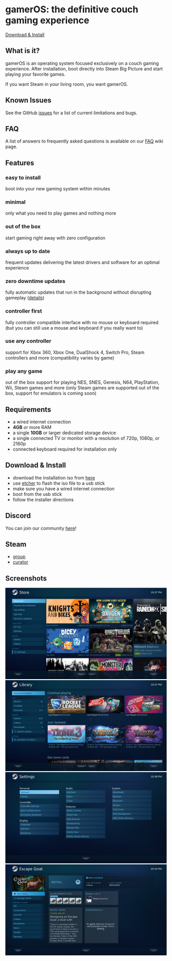 # gamerOS: the definitive couch gaming experience

[Download & Install](#download--install)

## What is it?
gamerOS is an operating system focused exclusively on a couch gaming experience. After installation, boot directly into Steam Big Picture and start playing your favorite games.

If you want Steam in your living room, you want gamerOS.


## Known Issues
See the GitHub [issues](https://github.com/gamer-os/gamer-os/issues) for a list of current limitations and bugs.

## FAQ
A list of answers to frequently asked questions is available on our [FAQ](https://github.com/gamer-os/gamer-os/wiki/FAQ) wiki page.

## Features

### easy to install
boot into your new gaming system within minutes

### minimal
only what you need to play games and nothing more

### out of the box
start gaming right away with zero configuration

### always up to date
frequent updates delivering the latest drivers and software for an optimal experience

### zero downtime updates
fully automatic updates that run in the background without disrupting gameplay ([details](https://github.com/gamer-os/frzr))

### controller first
fully controller compatible interface with no mouse or keyboard required (but you can still use a mouse and keyboard if you really want to)

### use any controller
support for Xbox 360, Xbox One, DualShock 4, Switch Pro, Steam controllers and more (compatibility varies by game)

### play any game
out of the box support for playing NES, SNES, Genesis, N64, PlayStation, Wii, Steam games and more (only Steam games are supported out of the box, support for emulators is coming soon)


## Requirements
 - a wired internet connection
 - **4GB** or more RAM
 - a single **10GB** or larger dedicated storage device
 - a single connected TV or monitor with a resolution of 720p, 1080p, or 2160p
 - connected keyboard required for installation only


## Download & Install
 - download the installation iso from [here](https://github.com/gamer-os/install-media/releases/download/2019-09-09/gameros-2019.09.09-x86\_64.iso)
 - use [etcher](https://www.balena.io/etcher) to flash the iso file to a usb stick
 - make sure you have a wired internet connection
 - boot from the usb stick
 - follow the installer directions


## Discord

You can join our community [here](https://discord.gg/fKsUbrt)!


## Steam
 - [group](https://steamcommunity.com/groups/gamer-os)
 - [curator](https://store.steampowered.com/curator/35483972-gamer-os)


## Screenshots

![Store](screenshots/01.png?raw=true)
![Library](screenshots/02.png?raw=true)
![Settings](screenshots/03.png?raw=true)
![Game](screenshots/04.png?raw=true)
